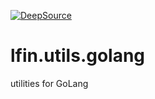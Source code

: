 [![DeepSource](https://deepsource.io/gh/lfin-open/lfin.utils.golang.svg/?label=active+issues&show_trend=true&token=X_N6yHamPQT9n3u955Ey4KPY)](https://deepsource.io/gh/lfin-open/lfin.utils.golang/?ref=repository-badge)

# lfin.utils.golang
utilities for GoLang
